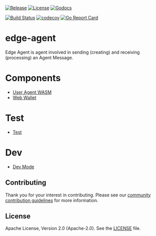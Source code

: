 [![Release](https://img.shields.io/github/release/trustbloc/edge-agent.svg?style=flat-square)](https://github.com/trustbloc/edge-agent/releases/latest)
[![License](https://img.shields.io/badge/License-Apache%202.0-blue.svg)](https://raw.githubusercontent.com/trustbloc/edge-agent/main/LICENSE)
[![Godocs](https://img.shields.io/badge/godoc-reference-blue.svg)](https://godoc.org/github.com/trustbloc/edge-agent)

[![Build Status](https://github.com/trustbloc/wallet/actions/workflows/build.yml/badge.svg?branch=main)](https://github.com/trustbloc/wallet/actions/workflows/build.yml)
[![codecov](https://codecov.io/gh/trustbloc/wallet/branch/main/graph/badge.svg)](https://codecov.io/gh/trustbloc/wallet)
[![Go Report Card](https://goreportcard.com/badge/github.com/trustbloc/edge-agent)](https://goreportcard.com/report/github.com/trustbloc/edge-agent)

# edge-agent

Edge Agent is agent involved in sending (creating) and receiving (processing) an Agent Message.


# Components

- [User Agent WASM](docs/components/user_agent_wasm.md)
- [Web Wallet](docs/components/web_wallet.md)

# Test

- [Test](docs/test/test.md)

# Dev

- [Dev Mode](docs/dev/dev-mode.md)

## Contributing
Thank you for your interest in contributing. Please see our [community contribution guidelines](https://github.com/trustbloc/community/blob/main/CONTRIBUTING.md) for more information.

## License
Apache License, Version 2.0 (Apache-2.0). See the [LICENSE](LICENSE) file.
